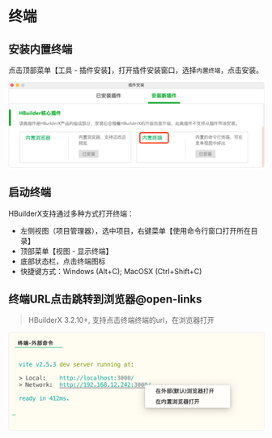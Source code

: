 # 终端

## 安装内置终端

点击顶部菜单【工具 - 插件安装】，打开插件安装窗口，选择`内置终端`，点击安装。

<img src="/static/snapshots/tutorial/terminal/terminal_install.png" style="zoom: 50%; border: 1px solid #eee; border-radius: 10px;"/>

## 启动终端

HBuilderX支持通过多种方式打开终端：

- 左侧视图（项目管理器），选中项目，右键菜单【使用命令行窗口打开所在目录】
- 顶部菜单【视图 - 显示终端】
- 底部状态栏，点击终端图标
- 快捷键方式：Windows (Alt+C); MacOSX (Ctrl+Shift+C)

## 终端URL点击跳转到浏览器@open-links

> HBuilderX 3.2.10+, 支持点击终端终端的url，在浏览器打开

<img src="/static/snapshots/tutorial/terminal/terminal_url.png" style="zoom: 50%; border: 1px solid #eee; border-radius: 10px;"/>